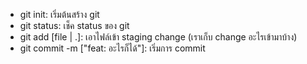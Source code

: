 - git init: เริ่มต้นสร้าง git
- git status: เช็ค status ของ git
- git add [file | .]: เอาไฟล์เข้า staging change (เราเก็บ change อะไรเข้ามาบ้าง)
- git commit -m ["feat: อะไรก็ได้"]: เริ่มการ commit
